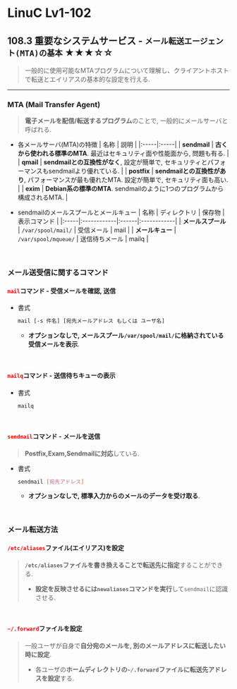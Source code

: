 # LinuC Lv1-102
## 108.3 重要なシステムサービス - `メール転送エージェント(MTA)の基本` ★★★☆☆
> 一般的に使用可能なMTAプログラムについて理解し、クライアントホストで転送とエイリアスの基本的な設定を行える.
---
### MTA (Mail Transfer Agent)
> **電子メールを配信/転送するプログラム**のことで, 一般的にメールサーバと呼ばれる.
- 各メールサーバ(MTA)の特徴
    | 名称 | 説明 |
    |:-----|:-----|
    | **sendmail** | **古くから使われる標準のMTA**. 最近はセキュリティ面や性能面から, 問題も有る. |
    | **qmail** | **sendmailとの互換性がなく**, 設定が簡単で, セキュリティとパフォーマンスもsendmailより優れている.  |
    | **postfix** | **sendmailとの互換性があり**, パフォーマンスが最も優れたMTA. 設定が簡単で, セキュリティ面も高い. |
    | **exim** | **Debian系の標準のMTA**. sendmailのように1つのプログラムから構成されるMTA. |

- sendmailのメールスプールとメールキュー
    | 名称 | ディレクトリ | 保存物 | 表示コマンド |
    |:-----|:------------|:------|:------------|
    | **メールスプール** | `/var/spool/mail/` | 受信メール | mail |
    | **メールキュー** | `/var/spool/mqueue/` | 送信待ちメール | mailq |

</br>

### メール送受信に関するコマンド
#### <span style="color: red; ">**`mail`**</span>コマンド - **受信メールを確認, 送信**
- 書式
    ```sh
    mail [-s 件名] [宛先メールアドレス もしくは ユーザ名]
    ```
    - **オプションなしで, メールスプール`/var/spool/mail/`に格納されている受信メールを表示**.

</br>

#### <span style="color: red; ">**`mailq`**</span>コマンド - **送信待ちキューの表示**
- 書式
    ```sh
    mailq
    ```

</br>

#### <span style="color: red; ">**`sendmail`**</span>コマンド - **メールを送信**
> **Postfix,Exam,Sendmailに対応**している.
- 書式
    ```sh
    sendmail [宛先アドレス]
    ```
    - **オプションなしで, 標準入力からのメールのデータを受け取る**.

</br>

### メール転送方法
#### <span style="color: red; ">**`/etc/aliases`**</span>ファイル(エイリアス)を設定
> **`/etc/aliases`ファイルを書き換えることで転送先に指定**することができる.
>- **設定を反映させるには`newaliases`コマンドを実行**して`sendmail`に認識させる.

</br>

#### <span style="color: red; ">**`~/.forward`**</span>ファイルを設定
> 一般ユーザが自身で**自分宛のメールを, 別のメールアドレスに転送したい時に設定**.
>- 各ユーザの**ホームディレクトリの`~/.forward`ファイルに転送先アドレスを設定**する.